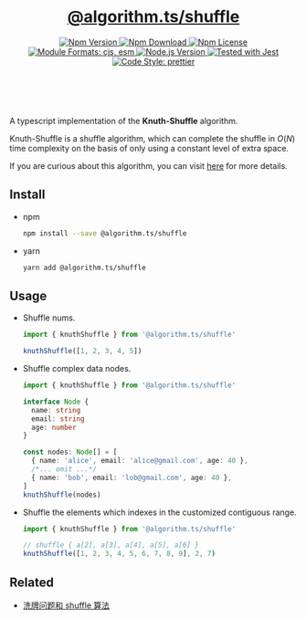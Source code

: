 <header>
  <h1 align="center">
    <a href="https://github.com/guanghechen/algorithm.ts/tree/@algorithm.ts/shuffle@4.0.2/packages/shuffle#readme">@algorithm.ts/shuffle</a>
  </h1>
  <div align="center">
    <a href="https://www.npmjs.com/package/@algorithm.ts/shuffle">
      <img
        alt="Npm Version"
        src="https://img.shields.io/npm/v/@algorithm.ts/shuffle.svg"
      />
    </a>
    <a href="https://www.npmjs.com/package/@algorithm.ts/shuffle">
      <img
        alt="Npm Download"
        src="https://img.shields.io/npm/dm/@algorithm.ts/shuffle.svg"
      />
    </a>
    <a href="https://www.npmjs.com/package/@algorithm.ts/shuffle">
      <img
        alt="Npm License"
        src="https://img.shields.io/npm/l/@algorithm.ts/shuffle.svg"
      />
    </a>
    <a href="#install">
      <img
        alt="Module Formats: cjs, esm"
        src="https://img.shields.io/badge/module_formats-cjs%2C%20esm-green.svg"
      />
    </a>
    <a href="https://github.com/nodejs/node">
      <img
        alt="Node.js Version"
        src="https://img.shields.io/node/v/@algorithm.ts/shuffle"
      />
    </a>
    <a href="https://github.com/facebook/jest">
      <img
        alt="Tested with Jest"
        src="https://img.shields.io/badge/tested_with-jest-9c465e.svg"
      />
    </a>
    <a href="https://github.com/prettier/prettier">
      <img
        alt="Code Style: prettier"
        src="https://img.shields.io/badge/code_style-prettier-ff69b4.svg?style=flat-square"
      />
    </a>
  </div>
</header>
<br/>

A typescript implementation of the **Knuth-Shuffle** algorithm.

Knuth-Shuffle is a shuffle algorithm, which can complete the shuffle in $O(N)$ time complexity on
the basis of only using a constant level of extra space.

If you are curious about this algorithm, you can visit [here][knuth-shuffle] for more details.

## Install

- npm

  ```bash
  npm install --save @algorithm.ts/shuffle
  ```

- yarn

  ```bash
  yarn add @algorithm.ts/shuffle
  ```

## Usage

- Shuffle nums.

  ```typescript
  import { knuthShuffle } from '@algorithm.ts/shuffle'

  knuthShuffle([1, 2, 3, 4, 5])
  ```

- Shuffle complex data nodes.

  ```typescript
  import { knuthShuffle } from '@algorithm.ts/shuffle'

  interface Node {
    name: string
    email: string
    age: number
  }

  const nodes: Node[] = [
    { name: 'alice', email: 'alice@gmail.com', age: 40 },
    /*... omit ...*/
    { name: 'bob', email: 'lob@gmail.com', age: 40 },
  ]
  knuthShuffle(nodes)
  ```

- Shuffle the elements which indexes in the customized contiguous range.

  ```typescript
  import { knuthShuffle } from '@algorithm.ts/shuffle'

  // shuffle { a[2], a[3], a[4], a[5], a[6] }
  knuthShuffle([1, 2, 3, 4, 5, 6, 7, 8, 9], 2, 7)
  ```

## Related

- [洗牌问题和 shuffle 算法][knuth-shuffle]

[homepage]:
  https://github.com/guanghechen/algorithm.ts/tree/@algorithm.ts/shuffle@4.0.2/packages/shuffle#readme
[knuth-shuffle]: https://me.guanghechen.com/post/algorithm/shuffle/#heading-knuth-shuffle
